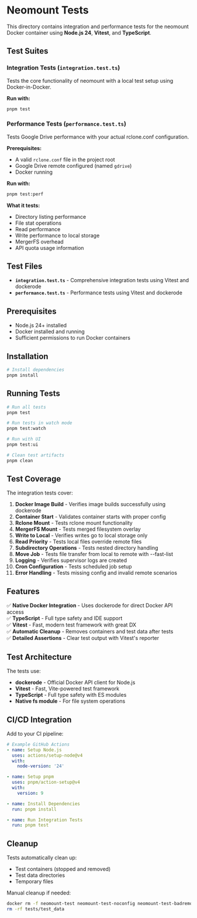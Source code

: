 # Neomount Tests

This directory contains integration and performance tests for the neomount Docker container using **Node.js 24**, **Vitest**, and **TypeScript**.

## Test Suites

### Integration Tests (`integration.test.ts`)

Tests the core functionality of neomount with a local test setup using Docker-in-Docker.

**Run with:**
```bash
pnpm test
```

### Performance Tests (`performance.test.ts`)

Tests Google Drive performance with your actual rclone.conf configuration.

**Prerequisites:**
- A valid `rclone.conf` file in the project root
- Google Drive remote configured (named `gdrive`)
- Docker running

**Run with:**
```bash
pnpm test:perf
```

**What it tests:**
- Directory listing performance
- File stat operations
- Read performance
- Write performance to local storage
- MergerFS overhead
- API quota usage information

## Test Files

- **`integration.test.ts`** - Comprehensive integration tests using Vitest and dockerode
- **`performance.test.ts`** - Performance tests using Vitest and dockerode

## Prerequisites

- Node.js 24+ installed
- Docker installed and running
- Sufficient permissions to run Docker containers

## Installation

```bash
# Install dependencies
pnpm install
```

## Running Tests

```bash
# Run all tests
pnpm test

# Run tests in watch mode
pnpm test:watch

# Run with UI
pnpm test:ui

# Clean test artifacts
pnpm clean
```

## Test Coverage

The integration tests cover:

1. **Docker Image Build** - Verifies image builds successfully using dockerode
2. **Container Start** - Validates container starts with proper config
3. **Rclone Mount** - Tests rclone mount functionality
4. **MergerFS Mount** - Tests merged filesystem overlay
5. **Write to Local** - Verifies writes go to local storage only
6. **Read Priority** - Tests local files override remote files
7. **Subdirectory Operations** - Tests nested directory handling
8. **Move Job** - Tests file transfer from local to remote with --fast-list
9. **Logging** - Verifies supervisor logs are created
10. **Cron Configuration** - Tests scheduled job setup
11. **Error Handling** - Tests missing config and invalid remote scenarios

## Features

✅ **Native Docker Integration** - Uses dockerode for direct Docker API access  
✅ **TypeScript** - Full type safety and IDE support  
✅ **Vitest** - Fast, modern test framework with great DX  
✅ **Automatic Cleanup** - Removes containers and test data after tests  
✅ **Detailed Assertions** - Clear test output with Vitest's reporter  

## Test Architecture

The tests use:
- **dockerode** - Official Docker API client for Node.js
- **Vitest** - Fast, Vite-powered test framework
- **TypeScript** - Full type safety with ES modules
- **Native fs module** - For file system operations

## CI/CD Integration

Add to your CI pipeline:

```yaml
# Example GitHub Actions
- name: Setup Node.js
  uses: actions/setup-node@v4
  with:
    node-version: '24'

- name: Setup pnpm
  uses: pnpm/action-setup@v4
  with:
    version: 9

- name: Install Dependencies
  run: pnpm install

- name: Run Integration Tests
  run: pnpm test
```

## Cleanup

Tests automatically clean up:
- Test containers (stopped and removed)
- Test data directories
- Temporary files

Manual cleanup if needed:
```bash
docker rm -f neomount-test neomount-test-noconfig neomount-test-badremote
rm -rf tests/test_data
```
